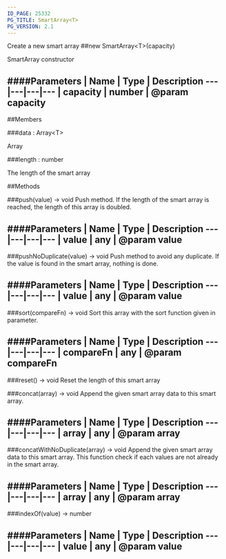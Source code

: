 ```yaml
---
ID_PAGE: 25332
PG_TITLE: SmartArray<T>
PG_VERSION: 2.1
---
```


Create a new smart array
##new SmartArray&lt;T&gt;(capacity)




SmartArray constructor






####Parameters
 | Name | Type | Description
---|---|---|---
 | capacity | number | @param capacity
---

##Members

###data : Array&lt;T&gt;





Array




###length : number





The length of the smart array















##Methods

###push(value) &rarr; void
Push method. If the length of the smart array is reached, the length of this array is doubled.







####Parameters
 | Name | Type | Description
---|---|---|---
 | value | any | @param value
---

###pushNoDuplicate(value) &rarr; void
Push method to avoid any duplicate. If the value is found in the smart array, nothing is done.







####Parameters
 | Name | Type | Description
---|---|---|---
 | value | any | @param value
---

###sort(compareFn) &rarr; void
Sort this array with the sort function given in parameter.







####Parameters
 | Name | Type | Description
---|---|---|---
 | compareFn | any | @param compareFn
---

###reset() &rarr; void
Reset the length of this smart array








###concat(array) &rarr; void
Append the given smart array data to this smart array.







####Parameters
 | Name | Type | Description
---|---|---|---
 | array | any | @param array
---

###concatWithNoDuplicate(array) &rarr; void
Append the given smart array data to this smart array.
This function check if each values are not already in the smart array.







####Parameters
 | Name | Type | Description
---|---|---|---
 | array | any | @param array
---

###indexOf(value) &rarr; number

####Parameters
 | Name | Type | Description
---|---|---|---
 | value | any | @param value
---
